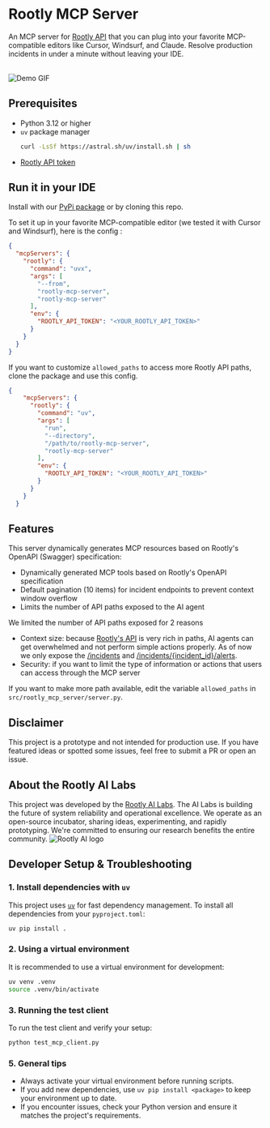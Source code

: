 # Rootly MCP Server

An MCP server for [Rootly API](https://docs.rootly.com/api-reference/overview) that you can plug into your favorite MCP-compatible editors like Cursor, Windsurf, and Claude. Resolve production incidents in under a minute without leaving your IDE.
<br>
<br>

![Demo GIF](rootly-mcp-server-demo.gif)


## Prerequisites

- Python 3.12 or higher
- `uv` package manager
  ```bash
  curl -LsSf https://astral.sh/uv/install.sh | sh
  ```
- [Rootly API token](https://docs.rootly.com/api-reference/overview#how-to-generate-an-api-key%3F)

## Run it in your IDE
Install with our [PyPi package](https://pypi.org/project/rootly-mcp-server/) or by cloning this repo.

To set it up in your favorite MCP-compatible editor (we tested it with Cursor and Windsurf), here is the config :
```json
{
  "mcpServers": {
    "rootly": {
      "command": "uvx",
      "args": [
        "--from",
        "rootly-mcp-server",
        "rootly-mcp-server"
      ],
      "env": {
        "ROOTLY_API_TOKEN": "<YOUR_ROOTLY_API_TOKEN>"
      }
    }
  }
}
```
If you want to customize `allowed_paths` to access more Rootly API paths, clone the package and use this config.
```json
{
    "mcpServers": {
      "rootly": {
        "command": "uv",
        "args": [
          "run",
          "--directory",
          "/path/to/rootly-mcp-server",
          "rootly-mcp-server"
        ],
        "env": {
          "ROOTLY_API_TOKEN": "<YOUR_ROOTLY_API_TOKEN>"
        }
      }
    }
  }
```

## Features
This server dynamically generates MCP resources based on Rootly's OpenAPI (Swagger) specification:
- Dynamically generated MCP tools based on Rootly's OpenAPI specification
- Default pagination (10 items) for incident endpoints to prevent context window overflow
- Limits the number of API paths exposed to the AI agent

We limited the number of API paths exposed for 2 reasons
* Context size: because [Rootly's API](https://docs.rootly.com/api-reference/overview) is very rich in paths, AI agents can get overwhelmed and not perform simple actions properly. As of now we only expose the [/incidents](https://docs.rootly.com/api-reference/incidents/list-incidents) and [/incidents/{incident_id}/alerts](https://docs.rootly.com/api-reference/incidentevents/list-incident-events).
* Security: if you want to limit the type of information or actions that users can access through the MCP server

If you want to make more path available, edit the variable `allowed_paths` in `src/rootly_mcp_server/server.py`.

## Disclaimer
This project is a prototype and not intended for production use. If you have featured ideas or spotted some issues, feel free to submit a PR or open an issue.

## About the Rootly AI Labs
This project was developed by the [Rootly AI Labs](https://labs.rootly.ai/). The AI Labs is building the future of system reliability and operational excellence. We operate as an open-source incubator, sharing ideas, experimenting, and rapidly prototyping. We're committed to ensuring our research benefits the entire community.
![Rootly AI logo](https://github.com/Rootly-AI-Labs/EventOrOutage/raw/main/rootly-ai.png)

## Developer Setup & Troubleshooting

### 1. Install dependencies with `uv`
This project uses [`uv`](https://github.com/astral-sh/uv) for fast dependency management. To install all dependencies from your `pyproject.toml`:
```bash
uv pip install .
```

### 2. Using a virtual environment
It is recommended to use a virtual environment for development:
```bash
uv venv .venv
source .venv/bin/activate
```

### 3. Running the test client
To run the test client and verify your setup:
```bash
python test_mcp_client.py
```

### 5. General tips
- Always activate your virtual environment before running scripts.
- If you add new dependencies, use `uv pip install <package>` to keep your environment up to date.
- If you encounter issues, check your Python version and ensure it matches the project's requirements.

